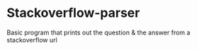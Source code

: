 # Stackoverflow-parser
Basic program that prints out the question & the answer from a stackoverflow url
